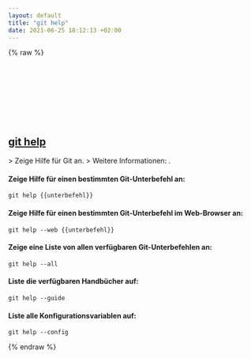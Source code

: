 ```yaml
---
layout: default
title: "git help"
date: 2021-06-25 18:12:13 +02:00
---
```

{% raw %}
<h2 id="git-help">
  <a href="/de/common/git-help.html">git help</a> <a href="#git-help"><svg class="icon">
    <use href="/assets/images/unicode_sprite.svg#link" />
  </svg></a>
</h2>
> Zeige Hilfe für Git an.
> Weitere Informationen: <https://git-scm.com/docs/git-help>.

#### Zeige Hilfe für einen bestimmten Git-Unterbefehl an:
```shell
git help {{unterbefehl}}
```
#### Zeige Hilfe für einen bestimmten Git-Unterbefehl im Web-Browser an:
```shell
git help --web {{unterbefehl}}
```
#### Zeige eine Liste von allen verfügbaren Git-Unterbefehlen an:
```shell
git help --all
```
#### Liste die verfügbaren Handbücher auf:
```shell
git help --guide
```
#### Liste alle Konfigurationsvariablen auf:
```shell
git help --config
```
{% endraw %}